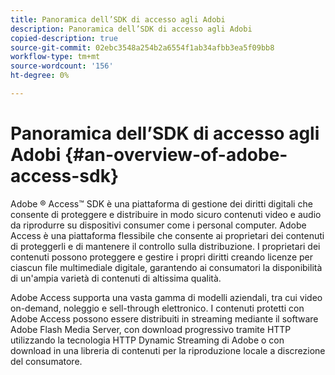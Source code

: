 ```yaml
---
title: Panoramica dell’SDK di accesso agli Adobi
description: Panoramica dell’SDK di accesso agli Adobi
copied-description: true
source-git-commit: 02ebc3548a254b2a6554f1ab34afbb3ea5f09bb8
workflow-type: tm+mt
source-wordcount: '156'
ht-degree: 0%

---
```


# Panoramica dell’SDK di accesso agli Adobi {#an-overview-of-adobe-access-sdk}

Adobe ® Access™ SDK è una piattaforma di gestione dei diritti digitali che consente di proteggere e distribuire in modo sicuro contenuti video e audio da riprodurre su dispositivi consumer come i personal computer. Adobe Access è una piattaforma flessibile che consente ai proprietari dei contenuti di proteggerli e di mantenere il controllo sulla distribuzione. I proprietari dei contenuti possono proteggere e gestire i propri diritti creando licenze per ciascun file multimediale digitale, garantendo ai consumatori la disponibilità di un&#39;ampia varietà di contenuti di altissima qualità.

Adobe Access supporta una vasta gamma di modelli aziendali, tra cui video on-demand, noleggio e sell-through elettronico. I contenuti protetti con Adobe Access possono essere distribuiti in streaming mediante il software Adobe Flash Media Server, con download progressivo tramite HTTP utilizzando la tecnologia HTTP Dynamic Streaming di Adobe o con download in una libreria di contenuti per la riproduzione locale a discrezione del consumatore.
